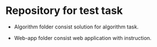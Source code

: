 # Repository for test task

- Algorithm folder consist solution for algorithm task.

- Web-app folder consist web application with instruction.
